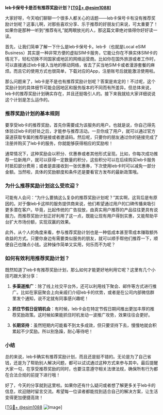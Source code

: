 **leb卡保号卡是否有推荐奖励计划？[[TG💪+ @esim1088](https://t.me/s/esim1088)]**

大家好呀，今天咱们聊聊一个很多人都关心的话题——leb卡保号卡有没有推荐奖励计划呢？这事儿啊，对那些喜欢分享、乐于推荐的好朋友们来说，可太重要了！如果你是那种一听到“推荐有礼”就两眼放光的人，那这篇文章绝对值得你好好读一读。

首先，让我们简单了解一下什么是leb卡保号卡。leb卡（也就是Local eSIM Business）其实是一种非常方便的虚拟SIM卡服务，它能让你在不换实体SIM卡的情况下，轻松切换不同国家或地区的网络运营商。比如你在国外旅游或者工作时，可以直接通过leb卡接入当地的移动网络，省去了买当地SIM卡或者漫游套餐的麻烦。而且它的使用方式也很简单，下载对应的App，注册账号后就能激活使用啦。

那么问题来了，leb卡是不是也有推荐奖励计划呢？答案是肯定的！不过呢，这个奖励计划的具体细节可能会因地区和服务版本的不同而有所差异。但总体来说，leb卡的推荐奖励计划确实存在，并且还挺吸引人的。接下来我就给大家详细说说这个计划是怎么运作的。

### 推荐奖励计划的基本规则

要享受leb卡的推荐奖励，首先你需要成为该服务的用户。也就是说，你自己得先体验过leb卡的好处之后，才能参与推荐活动。一旦你成了用户，就可以通过官方渠道获取专属的推荐链接或者邀请码。然后呢，只要你的朋友通过你的链接完成了注册并购买了leb卡的服务，你就能够获得相应的奖励啦！

通常情况下，这种奖励会以积分、优惠券或者其他形式呈现。比如，你每次成功推荐一位新用户，就可以获得一定数量的积分，这些积分可以在后续购买leb卡服务时抵扣部分费用；或者是直接收到一张优惠券，下次使用leb卡时可以减免一部分金额。当然啦，具体的奖励额度和条件还是要看官方发布的最新政策哦。

### 为什么推荐奖励计划这么受欢迎？

可能有人会问：“为什么要搞这么复杂的推荐奖励计划呢？”其实啊，这背后是有原因的。对于像leb卡这样的服务提供商来说，他们希望通过用户的口碑传播来吸引更多潜在客户。毕竟，比起传统的广告投放，由真实用户推荐的产品往往更具有说服力。而推荐奖励计划正好利用了这一点，既能让现有用户得到实惠，又能帮助平台扩大市场份额，实现双赢的效果。

此外，从个人的角度来看，参与推荐奖励计划也是一种低成本甚至零成本赚取额外收益的方式。只要你身边有需要类似服务的朋友，就可以顺手帮他们推荐一下，顺便自己也赚点小钱。这种操作简单又实用，何乐而不为呢？

### 如何有效利用推荐奖励计划？

既然知道了leb卡有推荐奖励计划，那么如何才能更好地利用它呢？这里有几个小技巧跟大家分享：

1. **多渠道推广**：除了线上社交平台外，还可以利用线下聚会、邮件等方式进行推广。比如在家庭聚会上向亲戚们介绍leb卡的优势，或者是在公司内部微信群里发个通知，说不定就有同事感兴趣呢！

2. **抓住节假日促销机会**：有时候，leb卡会在特定节假日期间推出更加丰厚的推荐奖励政策。这时候如果能抓住时机发动一波推广攻势，效果往往会更好。

3. **长期坚持**：虽然短期内可能看不到太多成效，但只要坚持下去，慢慢地就会积累起不少奖励。所以别急躁，耐心等待吧！

### 小结

总的来说，leb卡确实有推荐奖励计划，而且还是挺不错的。无论是为了自己省钱，还是为了帮助别人解决问题，都可以试试通过这种方式来参与其中。最后提醒大家一句，在享受推荐奖励的同时，也要注意遵守相关法律法规，确保所有行为都在合法合规的前提下进行哦！

好了，今天的分享就到这里啦。如果你还有什么疑问或者想了解更多关于leb卡的信息，欢迎随时留言交流。希望每一位读者都能找到适合自己的解决方案，让生活变得更加便捷高效！

[[TG💪+ @esim1088](https://t.me/s/esim1088) ![Image](https://i.postimg.cc/4NQfJmqS/Snipaste-2025-05-13-00-14-12.png)]